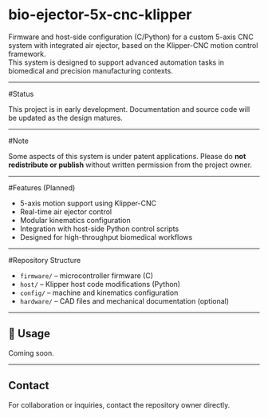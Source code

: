 # bio-ejector-5x-cnc-klipper

Firmware and host-side configuration (C/Python) for a custom 5-axis CNC system with integrated air ejector, based on the Klipper-CNC motion control framework.  
This system is designed to support advanced automation tasks in biomedical and precision manufacturing contexts.

---

#Status

This project is in early development. Documentation and source code will be updated as the design matures.

---

#Note

Some aspects of this system is under patent applications. Please do **not redistribute or publish** without written permission from the project owner.

---

#Features (Planned)

- 5-axis motion support using Klipper-CNC
- Real-time air ejector control
- Modular kinematics configuration
- Integration with host-side Python control scripts
- Designed for high-throughput biomedical workflows

---

#Repository Structure

- `firmware/` – microcontroller firmware (C)
- `host/` – Klipper host code modifications (Python)
- `config/` – machine and kinematics configuration
- `hardware/` – CAD files and mechanical documentation (optional)

---

## 🧪 Usage

Coming soon.

---

## Contact

For collaboration or inquiries, contact the repository owner directly.
